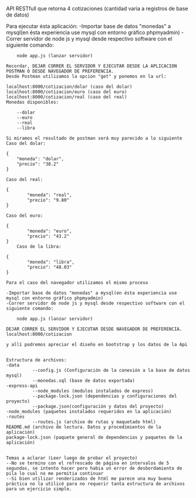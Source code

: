 API RESTfull que retorna 4 cotizaciones (cantidad varia a registros de base de datos)

Para ejecutar ésta aplicación:
    -Importar base de datos "monedas" a mysql(en ésta experiencia use mysql con entorno gráfico phpmyadmin)
    -Correr servidor de node js y mysql desde respectivo software con el siguiente comando:
    
        node app.js (lanzar servidor)
        
    Recordar, DEJAR CORRER EL SERVIDOR Y EJECUTAR DESDE LA APLICACION POSTMAN O DESDE NAVEGADOR DE PREFERENCIA.
    Desde Postman utilizamos la opcion "get" y ponemos en la url:
    
    localhost:8000/cotizacion/dolar (caso del dolar)
    localhost:8000/cotizacion/euro (caso del euro)
    localhost:8000/cotizacion/real (caso del real)
    Monedas disponibles:
    
        --dolar
        --euro
        --real
        --libra   
        
    Si miramos el resultado de postman será muy parecido a lo siguiente
    Caso del dolar:
    
    {
        "moneda": "dolar",
        "precio": "38.2"
    }
    
    Caso del real:
    
    {
            "moneda": "real",
            "precio": "9.80"
    }
    
    Caso del euro:
    
    {
            "moneda": "euro",
            "precio": "43.2"
    }
        Caso de la libra:
    
    {
            "moneda": "libra",
            "precio": "48.03"
    }
    
    Para el caso del navegador utilizamos el mismo proceso
    
    -Importar base de datos "monedas" a mysql(en ésta experiencia use mysql con entorno gráfico phpmyadmin)
    -Correr servidor de node js y mysql desde respectivo software con el siguiente comando:
    
        node app.js (lanzar servidor)
        
    DEJAR CORRER EL SERVIDOR Y EJECUTAR DESDE NAVEGADOR DE PREFERENCIA.
    localhost:8000/cotizacion
    
    y allí podremos apreciar el diseño en bootstrap y los datos de la Api
    
    
    Estructura de archivos: 
    -data
              --config.js (Configuración de la conexión a la base de datos mysql)
              --monedas.sql (base de datos exportada)
    -express-api
              --node_modules (modulos instalados de express)
              --package-lock.json (dependencias y configuraciones del proyecto)
              --package.json(configuración y datos del proyecto)
    -node_modules (paquetes instalados requeridos en la aplicación)
    -routes
              --routes.js (archivo de rutas y maquetado html)
    README.md (archivo de lectura. Datos y procedimientos de la aplicación)
    package-lock.json (paquete general de dependencias y paquetes de la aplicación)
    
    
    Temas a aclarar (Leer luego de probar el proyecto)
    --No se termino con el refrescado de página en intervalos de 5 segundos, se intento hacer pero habia un error de desbordamiento de pila lo cual no me permitia continuar
    --Si bien utilizar renderizados de html me parece una muy buena práctica no la utilicé para no requerir tanta estructura de archivos para un ejercicio simple.
